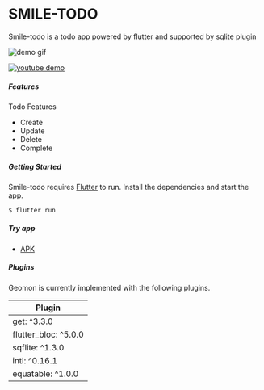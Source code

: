 # SMILE-TODO

Smile-todo is a todo app powered by flutter and supported by sqlite plugin

![demo gif](https://imgur.com/YYjFfhD.gif)

[![youtube demo](http://i3.ytimg.com/vi/2ze2IcoLajQ/maxresdefault.jpg)](https://youtu.be/C2A6EzUD-AA)

##### Features

Todo Features
  - Create
  - Update
  - Delete
  - Complete

##### Getting Started

  Smile-todo requires [Flutter](https://flutter.dev/docs/get-started/install) to run.
  Install the dependencies and start the app.
  ```sh
$ flutter run
```
  
##### Try app
-  [APK](https://drive.google.com/file/d/1qq5WhN6DDZFfCo1ybm87OcmYkKc5M9wm/view?usp=sharing)

##### Plugins
Geomon is currently implemented with the following plugins. 

| Plugin |
| ------ |
| get: ^3.3.0 |
 | flutter_bloc: ^5.0.0 |
  |sqflite: ^1.3.0|
  |intl: ^0.16.1|
  |equatable: ^1.0.0 |
